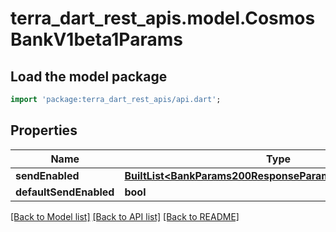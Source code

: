 # terra_dart_rest_apis.model.CosmosBankV1beta1Params

## Load the model package
```dart
import 'package:terra_dart_rest_apis/api.dart';
```

## Properties
Name | Type | Description | Notes
------------ | ------------- | ------------- | -------------
**sendEnabled** | [**BuiltList&lt;BankParams200ResponseParamsSendEnabledInner&gt;**](BankParams200ResponseParamsSendEnabledInner.md) |  | [optional] 
**defaultSendEnabled** | **bool** |  | [optional] 

[[Back to Model list]](../README.md#documentation-for-models) [[Back to API list]](../README.md#documentation-for-api-endpoints) [[Back to README]](../README.md)


